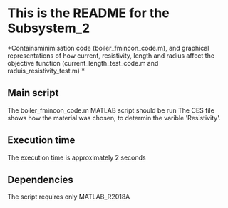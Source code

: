 This is the README for the Subsystem_2
=======

*Containsminimisation code (boiler_fmincon_code.m), and graphical representations of how current, resistivity, length and radius affect the objective function (current_length_test_code.m and raduis_resistivity_test.m) *


Main script 
-------
The boiler_fmincon_code.m MATLAB script should be run
The CES file shows how the material was chosen, to determin the varible 'Resistivity'. 

Execution time
-------
The execution time is approximately 2 seconds

Dependencies
-------
The script requires only MATLAB_R2018A
